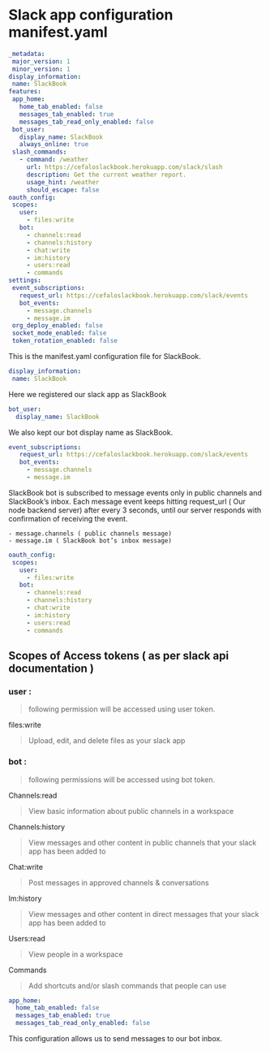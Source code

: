 # Slack app configuration manifest.yaml

```yaml
_metadata:
 major_version: 1
 minor_version: 1
display_information:
 name: SlackBook
features:
 app_home:
   home_tab_enabled: false
   messages_tab_enabled: true
   messages_tab_read_only_enabled: false
 bot_user:
   display_name: SlackBook
   always_online: true
 slash_commands:
   - command: /weather
     url: https://cefaloslackbook.herokuapp.com/slack/slash
     description: Get the current weather report.
     usage_hint: /weather
     should_escape: false
oauth_config:
 scopes:
   user:
     - files:write
   bot:
     - channels:read
     - channels:history
     - chat:write
     - im:history
     - users:read
     - commands
settings:
 event_subscriptions:
   request_url: https://cefaloslackbook.herokuapp.com/slack/events
   bot_events:
     - message.channels
     - message.im
 org_deploy_enabled: false
 socket_mode_enabled: false
 token_rotation_enabled: false
 ```


This is the manifest.yaml configuration file for SlackBook. 
```yaml
display_information:
 name: SlackBook
 ```

Here we registered our slack app as SlackBook 

```yaml
bot_user:
  display_name: SlackBook
```

We also kept our bot display name as SlackBook. 
```yaml
event_subscriptions:
   request_url: https://cefaloslackbook.herokuapp.com/slack/events
   bot_events:
     - message.channels
     - message.im
```
SlackBook bot is subscribed to  message events only in public channels and SlackBook’s inbox. Each message event keeps hitting request_url ( Our node backend server) after every 3 seconds, until our server responds with confirmation of receiving the event.

	- message.channels ( public channels message)
	- message.im ( SlackBook bot’s inbox message)

```yaml
oauth_config:
 scopes:
   user:
     - files:write
   bot:
     - channels:read
     - channels:history
     - chat:write
     - im:history
     - users:read
     - commands
```


## Scopes of Access tokens ( as per slack api documentation )

### user :
> following permission will be accessed using user token.

  files:write 
  > Upload, edit, and delete files as your slack app

### bot :
> following permissions will be accessed using bot token.

  Channels:read 
  > View basic information about public channels in a workspace 

  Channels:history 
  > View messages and other content in public channels that your slack app has been added to  

  Chat:write  
  > Post messages in approved channels & conversations  

  Im:history 
  > View messages and other content in direct messages that your slack app has been added to 

  Users:read 
  > View people in a workspace

  Commands 
  > Add shortcuts and/or slash commands that people can use
 
 ```yaml
 app_home:
   home_tab_enabled: false
   messages_tab_enabled: true
   messages_tab_read_only_enabled: false
```
This configuration allows us to send messages to our bot inbox. 
